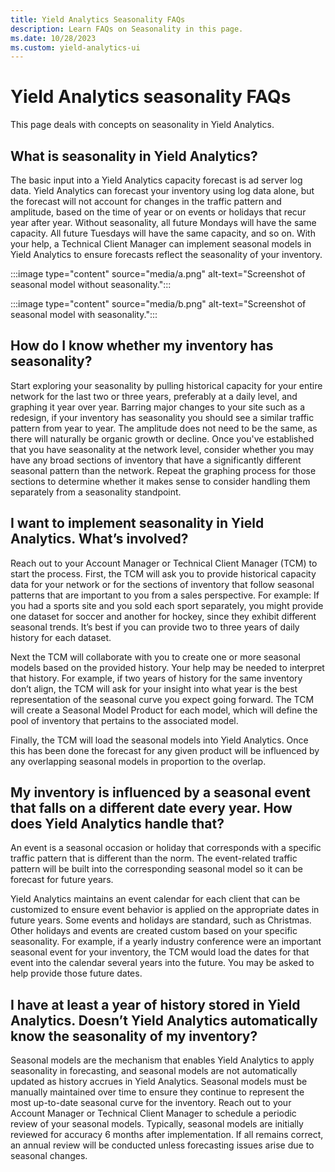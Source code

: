 ```yaml
---
title: Yield Analytics Seasonality FAQs
description: Learn FAQs on Seasonality in this page.
ms.date: 10/28/2023
ms.custom: yield-analytics-ui
---
```


# Yield Analytics seasonality FAQs

This page deals with concepts on seasonality in Yield Analytics.

## What is seasonality in Yield Analytics?

The basic input into a Yield Analytics capacity forecast is ad server log data. Yield Analytics can forecast your inventory using log data alone, but the forecast will not account for changes in the traffic pattern and amplitude, based on the time of year or on events or holidays that recur year after year. Without seasonality, all future Mondays will have the same capacity. All future Tuesdays will have the same capacity, and so on. With your help, a Technical Client Manager can implement seasonal models in Yield Analytics to ensure forecasts reflect the seasonality of your inventory.

:::image type="content" source="media/a.png" alt-text="Screenshot of seasonal model without seasonality.":::

:::image type="content" source="media/b.png" alt-text="Screenshot of seasonal model with seasonality.":::

## How do I know whether my inventory has seasonality?

Start exploring your seasonality by pulling historical capacity for your entire network for the last two or three years, preferably at a daily level, and graphing it year over year. Barring major changes to your site such as a redesign, if your inventory has seasonality you should see a similar traffic pattern from year to year. The amplitude does not need to be the same, as there will naturally be organic growth or decline. Once you've established that you have seasonality at the network level, consider whether you may have any broad sections of inventory that have a significantly different seasonal pattern than the network. Repeat the graphing process for those sections to determine whether it makes sense to consider handling them separately from a seasonality standpoint.

## I want to implement seasonality in Yield Analytics. What’s involved?

Reach out to your Account Manager or Technical Client Manager (TCM) to start the process. First, the TCM will ask you to provide historical capacity data for your network or for the sections of inventory that follow seasonal patterns that are important to you from a sales perspective. For example: If you had a sports site and you sold each sport separately, you might provide one dataset for soccer and another for hockey, since they exhibit different seasonal trends. It’s best if you can provide two to three years of daily history for each dataset.

Next the TCM will collaborate with you to create one or more seasonal models based on the provided history. Your help may be needed to interpret that history. For example, if two years of history for the same inventory don’t align, the TCM will ask for your insight into what year is the best representation of the seasonal curve you expect going forward. The TCM will create a Seasonal Model Product for each model, which will define the pool of inventory that pertains to the associated model.

Finally, the TCM will load the seasonal models into Yield Analytics. Once this has been done the forecast for any given product will be influenced by any overlapping seasonal models in proportion to the overlap.

## My inventory is influenced by a seasonal event that falls on a different date every year. How does Yield Analytics handle that?

An event is a seasonal occasion or holiday that corresponds with a specific traffic pattern that is different than the norm. The event-related traffic pattern will be built into the corresponding seasonal model so it can be forecast for future years.

Yield Analytics maintains an event calendar for each client that can be customized to ensure event behavior is applied on the appropriate dates in future years. Some events and holidays are standard, such as Christmas. Other holidays and events are created custom based on your specific seasonality. For example, if a yearly industry conference were an important seasonal event for your inventory, the TCM would load the dates for that event into the calendar several years into the future. You may be asked to help provide those future dates.

## I have at least a year of history stored in Yield Analytics. Doesn’t Yield Analytics automatically know the seasonality of my inventory?

Seasonal models are the mechanism that enables Yield Analytics to apply seasonality in forecasting, and seasonal models are not automatically updated as history accrues in Yield Analytics. Seasonal models must be manually maintained over time to ensure they continue to represent the most up-to-date seasonal curve for the inventory. Reach out to your Account Manager or Technical Client Manager to schedule a periodic review of your seasonal models. Typically, seasonal models are initially reviewed for accuracy 6 months after implementation. If all remains correct, an annual review will be conducted unless forecasting issues arise due to seasonal changes.
